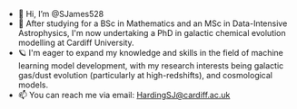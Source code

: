 - 👋 Hi, I’m @SJames528
- 👀 After studying for a BSc in Mathematics and an MSc in Data-Intensive Astrophysics, I'm now undertaking a PhD in galactic chemical evolution modelling at Cardiff University.
- 🪐 I'm eager to expand my knowledge and skills in the field of machine learning model development, with my research interests being galactic gas/dust evolution (particularly at high-redshifts), and cosmological models.
- 📫 You can reach me via email: HardingSJ@cardiff.ac.uk
